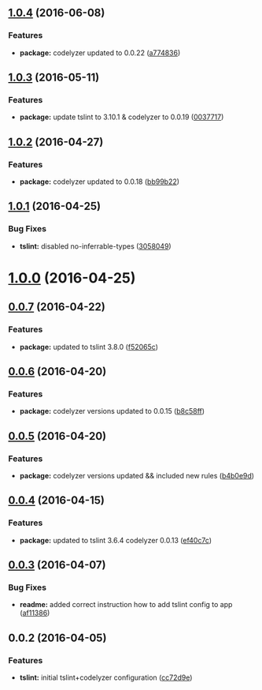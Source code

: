<a name="1.0.4"></a>
## [1.0.4](https://github.com/valor-software/tslint-config-valorsoft/compare/v1.0.3...v1.0.4) (2016-06-08)


### Features

* **package:** codelyzer updated to 0.0.22 ([a774836](https://github.com/valor-software/tslint-config-valorsoft/commit/a774836))



<a name="1.0.3"></a>
## [1.0.3](https://github.com/valor-software/tslint-config-valorsoft/compare/v1.0.2...v1.0.3) (2016-05-11)


### Features

* **package:** update tslint to 3.10.1 & codelyzer to 0.0.19 ([0037717](https://github.com/valor-software/tslint-config-valorsoft/commit/0037717))



<a name="1.0.2"></a>
## [1.0.2](https://github.com/valor-software/tslint-config-valorsoft/compare/v1.0.1...v1.0.2) (2016-04-27)


### Features

* **package:** codelyzer updated to 0.0.18 ([bb99b22](https://github.com/valor-software/tslint-config-valorsoft/commit/bb99b22))



<a name="1.0.1"></a>
## [1.0.1](https://github.com/valor-software/tslint-config-valorsoft/compare/v1.0.0...v1.0.1) (2016-04-25)


### Bug Fixes

* **tslint:** disabled no-inferrable-types ([3058049](https://github.com/valor-software/tslint-config-valorsoft/commit/3058049))



<a name="1.0.0"></a>
# [1.0.0](https://github.com/valor-software/tslint-config-valorsoft/compare/v0.0.7...v1.0.0) (2016-04-25)




<a name="0.0.7"></a>
## [0.0.7](https://github.com/valor-software/tslint-config-valorsoft/compare/v0.0.6...v0.0.7) (2016-04-22)


### Features

* **package:** updated to tslint 3.8.0 ([f52065c](https://github.com/valor-software/tslint-config-valorsoft/commit/f52065c))



<a name="0.0.6"></a>
## [0.0.6](https://github.com/valor-software/tslint-config-valorsoft/compare/v0.0.5...v0.0.6) (2016-04-20)


### Features

* **package:** codelyzer versions updated to 0.0.15 ([b8c58ff](https://github.com/valor-software/tslint-config-valorsoft/commit/b8c58ff))



<a name="0.0.5"></a>
## [0.0.5](https://github.com/valor-software/tslint-config-valorsoft/compare/v0.0.4...v0.0.5) (2016-04-20)


### Features

* **package:** codelyzer versions updated && included new rules ([b4b0e9d](https://github.com/valor-software/tslint-config-valorsoft/commit/b4b0e9d))



<a name="0.0.4"></a>
## [0.0.4](https://github.com/valor-software/tslint-config-valorsoft/compare/v0.0.3...v0.0.4) (2016-04-15)


### Features

* **package:** updated to tslint 3.6.4 codelyzer 0.0.13 ([ef40c7c](https://github.com/valor-software/tslint-config-valorsoft/commit/ef40c7c))



<a name="0.0.3"></a>
## [0.0.3](https://github.com/valor-software/tslint-config-valorsoft/compare/v0.0.2...v0.0.3) (2016-04-07)


### Bug Fixes

* **readme:** added correct instruction how to add tslint config to app ([af11386](https://github.com/valor-software/tslint-config-valorsoft/commit/af11386))



<a name="0.0.2"></a>
## 0.0.2 (2016-04-05)


### Features

* **tslint:** initial tslint+codelyzer configuration ([cc72d9e](https://github.com/valor-software/tslint-config-valorsoft/commit/cc72d9e))



